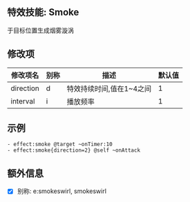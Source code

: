 特效技能: Smoke
--------------------------

于目标位置生成烟雾漩涡

修改项
----------

| 修改项名 | 别称    | 描述                                                                                                    | 默认值 |
|-----------|------------|----------------------------------------------------------------------------------------------------------------|---------------|
| direction | d | 特效持续时间,值在1~4之间 | 1 |
| interval | i | 播放频率 | 1 |

示例
--------

```
- effect:smoke @target ~onTimer:10
- effect:smoke{direction=2} @self ~onAttack
```

额外信息
-

- [x] 别称: e:smokeswirl, smokeswirl